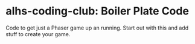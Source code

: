 # alhs-coding-club: Boiler Plate Code

Code to get just a Phaser game up an running. Start out with this and add stuff to create your game. 

